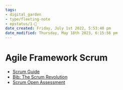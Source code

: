 ```yaml
---
tags: 
- digital_garden
- type/fleeting-note
- epstatus/1-🌱
date_created: Friday, July 1st 2022, 5:53:40 pm
date_modified: Thursday, May 18th 2023, 6:15:56 pm
---
```

# Agile Framework Scrum

- [Scrum Guide](https://www.scrum.org/resources/scrum-guide?gclid=Cj0KCQiAo-yfBhD_ARIsANr56g5zaauQgDkMOdz2epDZxLLGDYA8NriBAhTqOu8m5J7ig6y3pmqTwpcaAkdAEALw_wcB)
- [Bib: The Scrum Revolution](https://www.blinkist.com/de/app/books/die-scrum-revolution-de?r=2&st=the%20scrum%20re)
- [Scrum Open Assessment](https://www.scrum.org/open-assessments)